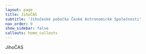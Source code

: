 ```yaml
---
layout: page
title: JihoČAS
subtitle: 'Jihočeské pobočka České Astronomické Společnosti'
nav_order: 0
show_sidebar: false
callouts: home_callouts
---
```


JihoČAS



